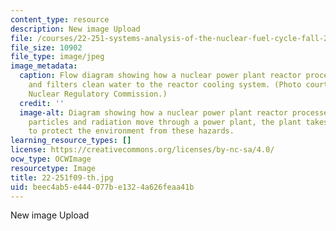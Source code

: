 ```yaml
---
content_type: resource
description: New image Upload
file: /courses/22-251-systems-analysis-of-the-nuclear-fuel-cycle-fall-2009/beec4ab5e444077be1324a626feaa41b_22-251f09-th.jpg
file_size: 10902
file_type: image/jpeg
image_metadata:
  caption: Flow diagram showing how a nuclear power plant reactor processes waste
    and filters clean water to the reactor cooling system. (Photo courtesy of U. S.
    Nuclear Regulatory Commission.)
  credit: ''
  image-alt: Diagram showing how a nuclear power plant reactor processes waste. As
    particles and radiation move through a power plant, the plant takes special precautions
    to protect the environment from these hazards.
learning_resource_types: []
license: https://creativecommons.org/licenses/by-nc-sa/4.0/
ocw_type: OCWImage
resourcetype: Image
title: 22-251f09-th.jpg
uid: beec4ab5-e444-077b-e132-4a626feaa41b
---
```

New image Upload